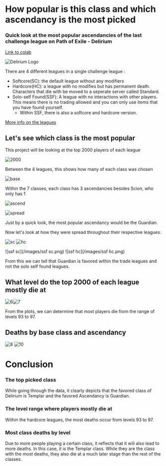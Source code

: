 # How popular is this class and which ascendancy is the most picked

### Quick look at the most popular ascendancies of the last challenge league on Path of Exile - Delirium

[Link to colab](https://colab.research.google.com/drive/1650y40rFd9Jbb0jOARthdWLXU9sQEvUf#scrollTo=A2P-v-X6pGKW)

![Delirium Logo](Delirium_league_logo.png)


There are 4 different leagues in a single challenge league :
- Softcore(SC): the default league without any modifiers
- Hardcore(HC): a league with no modifies but has permanent death. Characters that die with be moved to a seperate server called Standard. 
- Solo-self Found(SSF): A league with no interactions with other players. This means there is no trading allowed and you can only use items that you have found yourself.
  - Within SSF, there is also a softcore and hardcore version.

[More info on the leagues](https://pathofexile.gamepedia.com/League)

## Let's see which class is the most popular
This project will be looking at the top 2000 players of each league

![2000](/images/1.png)

Between the 4 leagues, this shows how many of each class was chosen

![base](/images/4.png)

Within the 7 classes, each class has 3 ascendancies besides Scion, who only has 1

![ascend](/images/2.png)

![spread](/images/5.png)

Just by a quick look, the most popular ascendancy would be the Guardian.

Now let's look at how they were spread throughout their respective leagues.

![sc](/images/sc.png) ![hc](/images/hc.png)

![ssf sc](/images/ssf sc.png) ![ssf hc](/images/ssf hc.png)

From this we can tell that Guardian is favored within the trade leagues and not the solo self found leagues.

## What level do the top 2000 of each league mostly die at

![6](/images/6.png)![7](/images/7.png)

From the plots, we can determine that most players die from the range of levels 93 to 97.

## Deaths by base class and ascendancy

![8](/images/8.png) ![10](/images/10.png)



# Conclusion

### The top picked class
While going through the data, it clearly depicts that the favored class of Delirium is Templar and the favored Ascendancy is Guardian.

### The level range where players mostly die at
Within the hardcore leagues, the most deaths occur from levels 93 to 97.

### Most class deaths by level
Due to more people playing a certain class, it reflects that it will also lead to more deaths. In this case, it is the Templar class. While they are the class with the most deaths, they also die at a much later stage than the rest of the classes. 
